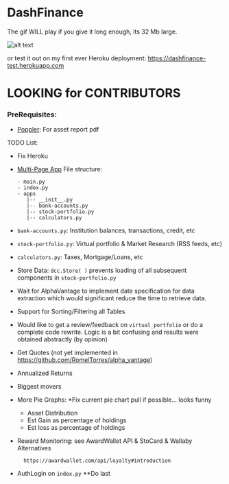 # DashFinance
The gif WILL play if you give it long enough, its 32 Mb large.


![alt text](https://github.com/SterlingButters/DashFinance/blob/master/Example.gif)

or test it out on my first ever Heroku deployment:
https://dashfinance-test.herokuapp.com

# LOOKING for CONTRIBUTORS

### PreRequisites:
- [Poppler](http://macappstore.org/poppler/): For asset report pdf 

TODO List:
- Fix Heroku
- [Multi-Page App](https://dash.plot.ly/urls)
    File structure:
    ```
    - main.py
    - index.py
    - apps
       |-- __init__.py
       |-- bank-accounts.py
       |-- stock-portfolio.py
       |-- calculators.py
    ```
- `bank-accounts.py`: Institution balances, transactions, credit, etc
- `stock-portfolio.py`: Virtual portfolio & Market Research (RSS feeds, etc)
- `calculators.py`: Taxes, Mortgage/Loans, etc

- Store Data: `dcc.Store( )` prevents loading of all subsequent components in `stock-portfolio.py`

-   Wait for AlphaVantage to implement date specification for 
    data extraction which would significant reduce the time to retrieve data.
    
- Support for Sorting/Filtering all Tables

- Would like to get a review/feedback on `virtual_portfolio` or do a complete code rewrite. Logic is 
a bit confusing and results were obtained abstractly (by opinion)

- Get Quotes (not yet implemented in https://github.com/RomelTorres/alpha_vantage) 
- Annualized Returns
- Biggest movers
- More Pie Graphs: *Fix current pie chart pull if possible... looks funny
    - Asset Distribution 
    - Est Gain as percentage of holdings
    - Est loss as percentage of holdings
- Reward Monitoring: see AwardWallet API & StoCard & Wallaby Alternatives
        
        https://awardwallet.com/api/loyalty#introduction 

- AuthLogin on `index.py`
    **Do last
